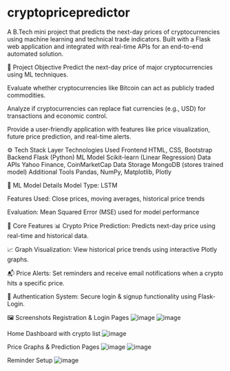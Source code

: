 # cryptopricepredictor
A B.Tech mini project that predicts the next-day prices of cryptocurrencies using machine learning and technical trade indicators. Built with a Flask web application and integrated with real-time APIs for an end-to-end automated solution.

📌 Project Objective
Predict the next-day price of major cryptocurrencies using ML techniques.

Evaluate whether cryptocurrencies like Bitcoin can act as publicly traded commodities.

Analyze if cryptocurrencies can replace fiat currencies (e.g., USD) for transactions and economic control.

Provide a user-friendly application with features like price visualization, future price prediction, and real-time alerts.

⚙️ Tech Stack
Layer	Technologies Used
Frontend	HTML, CSS, Bootstrap
Backend	Flask (Python)
ML Model	Scikit-learn (Linear Regression)
Data APIs	Yahoo Finance, CoinMarketCap
Data Storage	MongoDB (stores trained model)
Additional Tools	Pandas, NumPy, Matplotlib, Plotly

🧠 ML Model Details
Model Type: LSTM

Features Used: Close prices, moving averages, historical price trends

Evaluation: Mean Squared Error (MSE) used for model performance

🔐 Core Features
📊 Crypto Price Prediction: Predicts next-day price using real-time and historical data.

📈 Graph Visualization: View historical price trends using interactive Plotly graphs.

📬 Price Alerts: Set reminders and receive email notifications when a crypto hits a specific price.

👥 Authentication System: Secure login & signup functionality using Flask-Login.

🖼️ Screenshots
Registration & Login Pages
![image](https://github.com/user-attachments/assets/8dff6913-5987-41b8-9b17-185c3418ce53)
![image](https://github.com/user-attachments/assets/f20af93c-19f6-4903-b0c0-fb295e0fc000)


Home Dashboard with crypto list
![image](https://github.com/user-attachments/assets/ff1015a3-de05-4507-b815-81e5e06293fc)


Price Graphs & Prediction Pages
![image](https://github.com/user-attachments/assets/b17859fd-668d-40ff-b32a-0f50f974ad74)
![image](https://github.com/user-attachments/assets/d82e252a-1995-45a6-bbe2-65d8e23d2a8c)


Reminder Setup
![image](https://github.com/user-attachments/assets/411862e9-67df-4293-bd5d-55df0481bbac)


